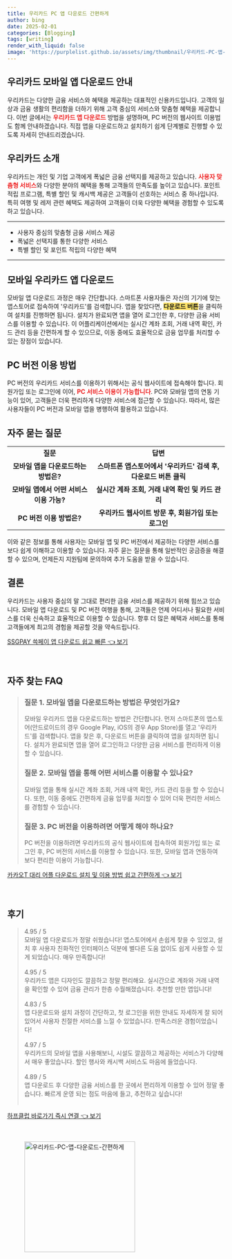 ```yaml
---
title: 우리카드 PC 앱 다운로드 간편하게
author: bing
date: 2025-02-01
categories: [Blogging]
tags: [writing]
render_with_liquid: false
image: 'https://purplelist.github.io/assets/img/thumbnail/우리카드-PC-앱-다운로드-간편하게.webp'
---
```



<h2 id='우리카드 모바일 앱 다운로드 안내'>우리카드 모바일 앱 다운로드 안내</h2>

<p>우리카드는 다양한 금융 서비스와 혜택을 제공하는 대표적인 신용카드입니다. 고객의 일상과 금융 생활의 편리함을 더하기 위해 고객 중심의 서비스와 맞춤형 혜택을 제공합니다. 이번 글에서는 <b><span style="color: #ee2323;">우리카드 앱 다운로드</span></b> 방법을 설명하며, PC 버전의 웹사이트 이용법도 함께 안내하겠습니다. 직접 앱을 다운로드하고 설치하기 쉽게 단계별로 진행할 수 있도록 자세히 안내드리겠습니다.</p>

<h2 id='우리카드 소개'>우리카드 소개</h2>

<p>우리카드는 개인 및 기업 고객에게 폭넓은 금융 선택지를 제공하고 있습니다. <b><span style="color: #ee2323;">사용자 맞춤형 서비스</span></b>와 다양한 분야의 혜택을 통해 고객들의 만족도를 높이고 있습니다. 포인트 적립 프로그램, 특별 할인 및 캐시백 제공은 고객들이 선호하는 서비스 중 하나입니다. 특히 여행 및 레저 관련 혜택도 제공하여 고객들이 더욱 다양한 혜택을 경험할 수 있도록 하고 있습니다.</p>

<hr />

<ul>
    <li>사용자 중심의 맞춤형 금융 서비스 제공</li>
    <li>폭넓은 선택지를 통한 다양한 서비스</li>
    <li>특별 할인 및 포인트 적립의 다양한 혜택</li>
</ul>

<hr />

<h2 id='모바일 우리카드 앱 다운로드'>모바일 우리카드 앱 다운로드</h2>

<p>모바일 앱 다운로드 과정은 매우 간단합니다. 스마트폰 사용자들은 자신의 기기에 맞는 앱스토어로 접속하여 '우리카드'를 검색합니다. 앱을 찾았다면, <b><span style="background-color: #ffe066;">다운로드 버튼</span></b>을 클릭하여 설치를 진행하면 됩니다. 설치가 완료되면 앱을 열어 로그인한 후, 다양한 금융 서비스를 이용할 수 있습니다. 이 어플리케이션에서는 실시간 계좌 조회, 거래 내역 확인, 카드 관리 등을 간편하게 할 수 있으므로, 이동 중에도 효율적으로 금융 업무를 처리할 수 있는 장점이 있습니다.</p>

<h2 id='PC 버전 이용 방법'>PC 버전 이용 방법</h2>

<p>PC 버전의 우리카드 서비스를 이용하기 위해서는 공식 웹사이트에 접속해야 합니다. 회원가입 또는 로그인에 이어, <b><span style="color: #ee2323;">PC 서비스 이용이 가능합니다</span></b>. PC와 모바일 앱의 연동 기능이 있어, 고객들은 더욱 편리하게 다양한 서비스에 접근할 수 있습니다. 따라서, 많은 사용자들이 PC 버전과 모바일 앱을 병행하여 활용하고 있습니다.</p>

<h2 id='자주 묻는 질문'>자주 묻는 질문</h2>

<table>
    <tr>
        <td style="text-align: center; height: 17px;"><b>질문</b></td>
        <td style="text-align: center; height: 17px;"><b>답변</b></td>
    </tr>
    <tr>
        <td style="text-align: center; height: 17px;"><b>모바일 앱을 다운로드하는 방법은?</b></td>
        <td style="text-align: center; height: 17px;"><b>스마트폰 앱스토어에서 '우리카드' 검색 후, 다운로드 버튼 클릭</b></td>
    </tr>
    <tr>
        <td style="text-align: center; height: 17px;"><b>모바일 앱에서 어떤 서비스 이용 가능?</b></td>
        <td style="text-align: center; height: 17px;"><b>실시간 계좌 조회, 거래 내역 확인 및 카드 관리</b></td>
    </tr>
    <tr>
        <td style="text-align: center; height: 17px;"><b>PC 버전 이용 방법은?</b></td>
        <td style="text-align: center; height: 17px;"><b>우리카드 웹사이트 방문 후, 회원가입 또는 로그인</b></td>
    </tr>
</table>

<p>이와 같은 정보를 통해 사용자는 모바일 앱 및 PC 버전에서 제공하는 다양한 서비스를 보다 쉽게 이해하고 이용할 수 있습니다. 자주 묻는 질문을 통해 일반적인 궁금증을 해결할 수 있으며, 언제든지 지원팀에 문의하여 추가 도움을 받을 수 있습니다.</p>

<h2 id='결론'>결론</h2>

<p>우리카드는 사용자 중심의 말 그대로 편리한 금융 서비스를 제공하기 위해 힘쓰고 있습니다. 모바일 앱 다운로드 및 PC 버전 여행을 통해, 고객들은 언제 어디서나 필요한 서비스를 더욱 신속하고 효율적으로 이용할 수 있습니다. 향후 더 많은 혜택과 서비스를 통해 고객들에게 최고의 경험을 제공할 것을 약속드립니다.</p>


<p><a class="click-button" title="SSGPAY 쓱페이 앱 다운로드 쉽고 빠른" href="https://purplelist.github.io/posts/SSGPAY-%EC%93%B1%ED%8E%98%EC%9D%B4-%EC%95%B1-%EB%8B%A4%EC%9A%B4%EB%A1%9C%EB%93%9C-%EC%89%BD%EA%B3%A0-%EB%B9%A0%EB%A5%B8/" rel="dofollow">SSGPAY 쓱페이 앱 다운로드 쉽고 빠른 👈 보기</a></p><br>
<h2 id='자주_찾는_FAQ'>자주 찾는 FAQ</h2>
<div itemscope="" itemtype="https://schema.org/FAQPage"> 
<blockquote> 
<div itemscope="" itemprop="mainEntity" itemtype="https://schema.org/Question"> 
<h3 itemprop="name">질문 1. 모바일 앱을 다운로드하는 방법은 무엇인가요?</h3> 
<div itemscope="" itemprop="acceptedAnswer" itemtype="https://schema.org/Answer"> 
<span itemprop="text"> 
<p>모바일 우리카드 앱을 다운로드하는 방법은 간단합니다. 먼저 스마트폰의 앱스토어(안드로이드의 경우 Google Play, iOS의 경우 App Store)를 열고 '우리카드'를 검색합니다. 앱을 찾은 후, 다운로드 버튼을 클릭하여 앱을 설치하면 됩니다. 설치가 완료되면 앱을 열어 로그인하고 다양한 금융 서비스를 편리하게 이용할 수 있습니다.</p> 
</span> 
</div> 
</div> 
<div itemscope="" itemprop="mainEntity" itemtype="https://schema.org/Question"> 
<h3 itemprop="name">질문 2. 모바일 앱을 통해 어떤 서비스를 이용할 수 있나요?</h3> 
<div itemscope="" itemprop="acceptedAnswer" itemtype="https://schema.org/Answer"> 
<span itemprop="text"> 
<p>모바일 앱을 통해 실시간 계좌 조회, 거래 내역 확인, 카드 관리 등을 할 수 있습니다. 또한, 이동 중에도 간편하게 금융 업무를 처리할 수 있어 더욱 편리한 서비스를 경험할 수 있습니다.</p> 
</span> 
</div> 
</div> 
<div itemscope="" itemprop="mainEntity" itemtype="https://schema.org/Question"> 
<h3 itemprop="name">질문 3. PC 버전을 이용하려면 어떻게 해야 하나요?</h3> 
<div itemscope="" itemprop="acceptedAnswer" itemtype="https://schema.org/Answer"> 
<span itemprop="text"> 
<p>PC 버전을 이용하려면 우리카드의 공식 웹사이트에 접속하여 회원가입 또는 로그인 후, PC 버전의 서비스를 이용할 수 있습니다. 또한, 모바일 앱과 연동하여 보다 편리한 이용이 가능합니다.</p> 
</span> 
</div> 
</div> 
</blockquote> 
</div>
<p><a class="click-button" title="카카오T 대리 어플 다운로드 설치 및 이용 방법 쉽고 간편하게" href="https://purplelist.github.io/posts/%EC%B9%B4%EC%B9%B4%EC%98%A4T-%EB%8C%80%EB%A6%AC-%EC%96%B4%ED%94%8C-%EB%8B%A4%EC%9A%B4%EB%A1%9C%EB%93%9C-%EC%84%A4%EC%B9%98-%EB%B0%8F-%EC%9D%B4%EC%9A%A9-%EB%B0%A9%EB%B2%95-%EC%89%BD%EA%B3%A0-%EA%B0%84%ED%8E%B8%ED%95%98%EA%B2%8C/" rel="dofollow">카카오T 대리 어플 다운로드 설치 및 이용 방법 쉽고 간편하게 👈 보기</a></p><br>
<h2 id='후기'>후기</h2>
<div itemscope itemtype="https://schema.org/Product">
  <blockquote>
  <div itemprop="review" itemscope itemtype="https://schema.org/Review">
      <div itemprop="reviewRating" itemscope itemtype="https://schema.org/Rating"> <span itemprop="ratingValue">4.95</span> / <span itemprop="bestRating">5</span> </div>
      <span itemprop="reviewBody">모바일 앱 다운로드가 정말 쉬웠습니다! 앱스토어에서 손쉽게 찾을 수 있었고, 설치 후 사용자 친화적인 인터페이스 덕분에 별다른 도움 없이도 쉽게 사용할 수 있게 되었습니다. 매우 만족합니다!</span>
  </div>
  <br>
  <div itemprop="review" itemscope itemtype="https://schema.org/Review">
      <div itemprop="reviewRating" itemscope itemtype="https://schema.org/Rating"> <span itemprop="ratingValue">4.95</span> / <span itemprop="bestRating">5</span> </div>
      <span itemprop="reviewBody">우리카드 앱은 디자인도 깔끔하고 정말 편리해요. 실시간으로 계좌와 거래 내역을 확인할 수 있어 금융 관리가 한층 수월해졌습니다. 추천할 만한 앱입니다!</span>
  </div>
  <br>
  <div itemprop="review" itemscope itemtype="https://schema.org/Review">
      <div itemprop="reviewRating" itemscope itemtype="https://schema.org/Rating"> <span itemprop="ratingValue">4.83</span> / <span itemprop="bestRating">5</span> </div>
      <span itemprop="reviewBody">앱 다운로드와 설치 과정이 간단하고, 첫 로그인을 위한 안내도 자세하게 잘 되어 있어서 사용자 친절한 서비스를 느낄 수 있었습니다. 만족스러운 경험이었습니다!</span>
  </div>
  <br>
  <div itemprop="review" itemscope itemtype="https://schema.org/Review">
      <div itemprop="reviewRating" itemscope itemtype="https://schema.org/Rating"> <span itemprop="ratingValue">4.97</span> / <span itemprop="bestRating">5</span> </div>
      <span itemprop="reviewBody">우리카드의 모바일 앱을 사용해보니, 시설도 깔끔하고 제공하는 서비스가 다양해서 매우 좋았습니다. 할인 행사와 캐시백 서비스도 마음에 들었습니다.</span>
  </div>
  <br>
  <div itemprop="review" itemscope itemtype="https://schema.org/Review">
      <div itemprop="reviewRating" itemscope itemtype="https://schema.org/Rating"> <span itemprop="ratingValue">4.89</span> / <span itemprop="bestRating">5</span> </div>
      <span itemprop="reviewBody">앱 다운로드 후 다양한 금융 서비스를 한 곳에서 편리하게 이용할 수 있어 정말 좋습니다. 빠르게 운영 되는 점도 마음에 들고, 추천하고 싶습니다!</span>
  </div>
  <br>
  </blockquote>
</div>
<p><a class="click-button" title="하프클럽 바로가기 즉시 연결" href="https://purplelist.github.io/posts/%ED%95%98%ED%94%84%ED%81%B4%EB%9F%BD-%EB%B0%94%EB%A1%9C%EA%B0%80%EA%B8%B0-%EC%A6%89%EC%8B%9C-%EC%97%B0%EA%B2%B0/" rel="dofollow">하프클럽 바로가기 즉시 연결 👈 보기</a></p><br>
<figure class="image"><img src="https://purplelist.github.io/assets/img/thumbnail/우리카드-PC-앱-다운로드-간편하게.webp" alt="우리카드-PC-앱-다운로드-간편하게" width="256" height="256"></figure>